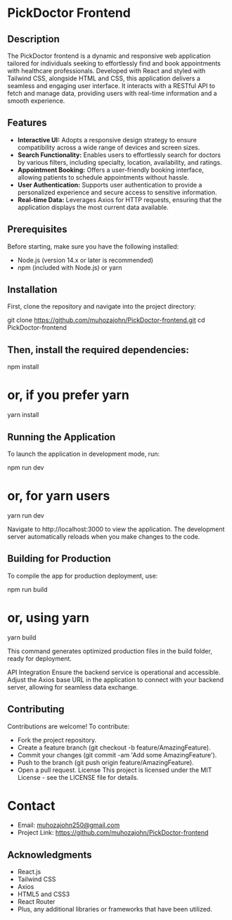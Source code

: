 # PickDoctor Frontend

## Description

The PickDoctor frontend is a dynamic and responsive web application tailored for individuals seeking to effortlessly find and book appointments with healthcare professionals. Developed with React and styled with Tailwind CSS, alongside HTML and CSS, this application delivers a seamless and engaging user interface. It interacts with a RESTful API to fetch and manage data, providing users with real-time information and a smooth experience.

## Features

- **Interactive UI:** Adopts a responsive design strategy to ensure compatibility across a wide range of devices and screen sizes.
- **Search Functionality:** Enables users to effortlessly search for doctors by various filters, including specialty, location, availability, and ratings.
- **Appointment Booking:** Offers a user-friendly booking interface, allowing patients to schedule appointments without hassle.
- **User Authentication:** Supports user authentication to provide a personalized experience and secure access to sensitive information.
- **Real-time Data:** Leverages Axios for HTTP requests, ensuring that the application displays the most current data available.

## Prerequisites

Before starting, make sure you have the following installed:
- Node.js (version 14.x or later is recommended)
- npm (included with Node.js) or yarn

## Installation

First, clone the repository and navigate into the project directory:

git clone https://github.com/muhozajohn/PickDoctor-frontend.git
cd PickDoctor-frontend

## Then, install the required dependencies:

npm install
# or, if you prefer yarn
yarn install

## Running the Application
To launch the application in development mode, run:

npm run dev
# or, for yarn users
yarn run dev


Navigate to http://localhost:3000 to view the application. The development server automatically reloads when you make changes to the code.

## Building for Production
To compile the app for production deployment, use:

npm run build
# or, using yarn
yarn build

This command generates optimized production files in the build folder, ready for deployment.

API Integration
Ensure the backend service is operational and accessible. Adjust the Axios base URL in the application to connect with your backend server, allowing for seamless data exchange.

## Contributing
Contributions are welcome! To contribute:

- Fork the project repository.
- Create a feature branch (git checkout -b feature/AmazingFeature).
- Commit your changes (git commit -am 'Add some AmazingFeature').
- Push to the branch (git push origin feature/AmazingFeature).
- Open a pull request.
License
This project is licensed under the MIT License - see the LICENSE file for details.

# Contact
- Email: muhozajohn250@gmail.com
- Project Link: https://github.com/muhozajohn/PickDoctor-frontend

## Acknowledgments
- React.js
- Tailwind CSS
- Axios
- HTML5 and CSS3
- React Router
- Plus, any additional libraries or frameworks that have been utilized.

